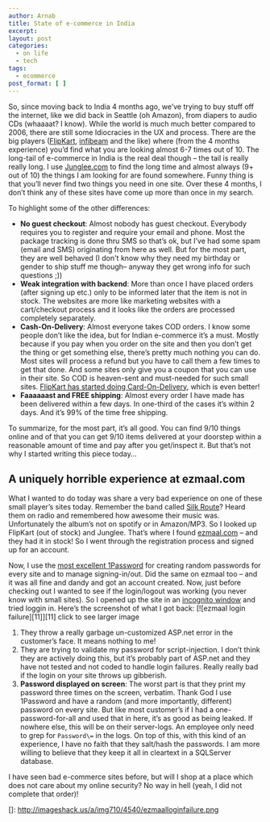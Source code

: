 ```yaml
---
author: Arnab
title: State of e-commerce in India
excerpt:
layout: post
categories:
  - on life
  - tech
tags:
  - ecommerce
post_format: [ ]
---
```

So, since moving back to India 4 months ago, we’ve trying to buy stuff
off the internet, like we did back in Seattle (oh Amazon), from
diapers to audio CDs (whaaaat? I know). While the world is much much
better compared to 2006, there are still some Idiocracies in the UX
and process. There are the big players ([FlipKart][1], [infibeam][2]
and the like) where (from the 4 months experience) you’d find what you
are looking almost 6-7 times out of 10. The long-tail of e-commerce in
India is the real deal though – the tail is really really long. I use
[Junglee.com][3] to find the long time and almost always (9+ out of
10) the things I am looking for are found somewhere. Funny thing is
that you’ll never find two things you need in one site. Over these 4
months, I don’t think any of these sites have come up more than once
in my search.

<!-- more -->

To highlight some of the other differences:

*   **No guest checkout**: Almost nobody has guest checkout. Everybody
      requires you to register and require your email and phone. Most
      the package tracking is done thru SMS so that’s ok, but I’ve had
      some spam (email and SMS) originating from here as well. But for
      the most part, they are well behaved (I don't know why they need
      my birthday or gender to ship stuff me though– anyway they get
      wrong info for such questions ;))
*   **Weak integration with backend**: More than once I have placed
      orders (after signing up etc.) only to be informed later that
      the item is not in stock. The websites are more like marketing
      websites with a cart/checkout process and it looks like the
      orders are processed completely separately.
*   **Cash-On-Delivery**: Almost everyone takes COD orders. I know
      some people don’t like the idea, but for Indian e-commerce it’s
      a must. Mostly because if you pay when you order on the site and
      then you don’t get the thing or get something else, there’s
      pretty much nothing you can do. Most sites will process a refund
      but you have to call them a few times to get that done. And some
      sites only give you a coupon that you can use in their site. So
      COD is heaven-sent and must-needed for such small sites.
      [FlipKart has started doing Card-On-Delivery][5], which is even better!
*   **Faaaaaast and FREE shipping**: Almost every order I have made
      has been delivered within a few days. In one-third of the cases it’s
      within 2 days. And it’s 99% of the time free shipping.

To summarize, for the most part, it’s all good. You can find 9/10
things online and of that you can get 9/10 items delivered at your
doorstep within a reasonable amount of time and pay after you
get/inspect it. But that’s not why I started writing this piece today…

## A uniquely horrible experience at ezmaal.com

What I wanted to do today was share a very bad experience on one of
these small player’s sites today. Remember the band called
[Silk Route][6]? Heard them on radio and remembered how awesome their
music was. Unfortunately the album’s not on spotify or in Amazon/MP3.
So I looked up FlipKart (out of stock) and Junglee. That’s where I
found [ezmaal.com][7] – and they had it in stock! So I went through
the registration process and signed up for an account.

Now, I use the [most excellent 1Password][8] for creating random
passwords for every site and to manage signing-in/out. Did the same on
ezmaal too – and it was all fine and dandy and got an account created.
Now, just before checking out I wanted to see if the login/logout was
working (you never know with small sites). So I opened up the site in
an [incognito window][9] and tried loggin in. Here’s the screenshot of
what I got back: [![ezmaal login failure][11]][11]
click to see larger image

1.  They throw a really garbage un-customized ASP.net error in the
customer’s face. It means nothing to me!
2.  They are trying to validate my password for script-injection. I
don’t think they are actively doing this, but it’s probably part of
ASP.net and they have not tested and not coded to handle login
failures. Really really bad if the login on your site throws up gibberish.
3.  **Password displayed on screen**: The worst part is that they
print my password three times on the screen, verbatim. Thank God I use
1Password and have a random (and more importantly, different) password
on every site. But like most customer’s if I had a
one-password-for-all and used that in here, it’s as good as being
leaked. If nowhere else, this will be on their server-logs. An
employee only need to grep for `Password\=` in the logs. On top of
this, with this kind of an experience, I have no faith that they
salt/hash the passwords. I am more willing to believe that they keep
it all in cleartext in a SQLServer database.

I have seen bad e-commerce sites before, but will I shop at a place
which does not care about my online security? No way in hell (yeah, I
did not complete that order)!

 [1]: http://www.flipkart.com/
 [2]: http://www.infibeam.com/
 [3]: http://www.junglee.com/
 [4]: http://www.arnab-deka.com/posts/wp-includes/images/smilies/icon_wink.gif
 [5]: http://www.flipkart.com/s/help/payments
 [6]: http://www.amazon.com/Route-Indian-Music-Hindi-Modern/dp/B0013LKL36/
 [7]: http://www.ezmaal.com/
 [8]: https://agilebits.com/onepassword
 [9]: http://support.google.com/chrome/bin/answer.py?hl=en&answer=95464
 []: http://imageshack.us/a/img710/4540/ezmaalloginfailure.png
